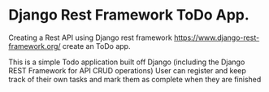 # Django Rest Framework ToDo App.


 Creating a Rest API using Django rest framework https://www.django-rest-framework.org/ create an ToDo app. 
 
This is a simple Todo application built off Django (including the Django REST Framework for API CRUD operations)
User can register and keep track of their own tasks and mark them as complete when they are finished
